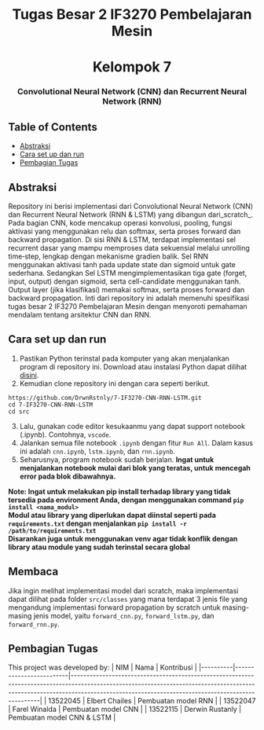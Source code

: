 <h1 align="center">Tugas Besar 2 IF3270 Pembelajaran Mesin</h1>
<h1 align="center">Kelompok 7</h3>
<h3 align="center">Convolutional Neural Network (CNN) dan Recurrent Neural Network (RNN)</p>

## Table of Contents

- [Abstraksi](#abstraksi)
- [Cara set up dan run](#cara-set-up-dan-run)
- [Pembagian Tugas](#pembagian-tugas)

## Abstraksi
Repository ini berisi implementasi dari Convolutional Neural Network (CNN) dan Recurrent Neural Network (RNN & LSTM) yang dibangun dari_scratch_. Pada bagian CNN, kode mencakup operasi konvolusi, pooling, fungsi aktivasi yang menggunakan relu dan softmax, serta proses forward dan backward propagation. Di sisi RNN & LSTM, terdapat implementasi sel recurrent dasar yang mampu memproses data sekuensial melalui unrolling time‐step, lengkap dengan mekanisme gradien balik. Sel RNN menggunakan aktivasi tanh pada update state dan sigmoid untuk gate sederhana. Sedangkan Sel LSTM mengimplementasikan tiga gate (forget, input, output) dengan sigmoid, serta cell-candidate menggunakan tanh. Output layer (jika klasifikasi) memakai softmax, serta proses forward dan backward propagation. Inti dari repository ini adalah memenuhi spesifikasi tugas besar 2 IF3270 Pembelajaran Mesin dengan menyoroti pemahaman mendalam tentang arsitektur CNN dan RNN.

## Cara set up dan run
1. Pastikan Python terinstal pada komputer yang akan menjalankan program di repository ini. Download atau instalasi Python dapat dilihat [disini](https://www.python.org/downloads/).
2. Kemudian clone repository ini dengan cara seperti berikut.
```
https://github.com/DrwnRstnly/7-IF3270-CNN-RNN-LSTM.git
cd 7-IF3270-CNN-RNN-LSTM
cd src
```
3. Lalu, gunakan code editor kesukaanmu yang dapat support notebook (.ipynb). Contohnya, `vscode`.
4. Jalankan semua file notebook `.ipynb` dengan fitur `Run All`. Dalam kasus ini adalah `cnn.ipynb`, `lstm.ipynb`, dan `rnn.ipynb`.
5. Seharusnya, program notebook sudah berjalan. **Ingat untuk menjalankan notebook mulai dari blok yang teratas, untuk mencegah error pada blok dibawahnya.**

**Note: Ingat untuk melakukan pip install terhadap library yang tidak tersedia pada environment Anda, dengan menggunakan command `pip install <nama_modul>`**<br>
**Modul atau library yang diperlukan dapat diinstal seperti pada `requirements.txt` dengan menjalankan `pip install -r /path/to/requirements.txt`**<br>
**Disarankan juga untuk menggunakan venv agar tidak konflik dengan library atau module yang sudah terinstal secara global**

## Membaca
Jika ingin melihat implementasi model dari scratch, maka implementasi dapat dilihat pada folder `src/classes` yang mana terdapat 3 jenis file yang mengandung implementasi forward propagation by scratch untuk masing-masing jenis model, yaitu `forward_cnn.py`, `forward_lstm.py`, dan `forward_rnn.py`.
## Pembagian Tugas
This project was developed by:
| NIM      | Nama                    | Kontribusi                                                                                                                                                                                                               |
|----------|-------------------------|--------------------------------------------------------------------------------------------------------------------------------------------------------------------------------------------------------------------------------|
| 13522045 | Elbert Chailes           | Pembuatan model RNN                                                        |
| 13522047 | Farel Winalda    | Pembuatan model CNN                                                        |
| 13522115 | Derwin Rustanly    | Pembuatan model CNN & LSTM                                                  |
